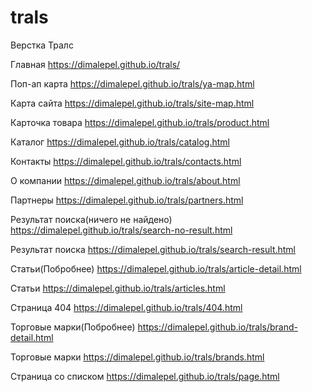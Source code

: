 # trals
Верстка Тралс

Главная https://dimalepel.github.io/trals/

Поп-ап карта https://dimalepel.github.io/trals/ya-map.html

Карта сайта https://dimalepel.github.io/trals/site-map.html

Карточка товара https://dimalepel.github.io/trals/product.html

Каталог https://dimalepel.github.io/trals/catalog.html

Контакты https://dimalepel.github.io/trals/contacts.html

О компании https://dimalepel.github.io/trals/about.html

Партнеры https://dimalepel.github.io/trals/partners.html

Результат поиска(ничего не найдено) https://dimalepel.github.io/trals/search-no-result.html

Результат поиска https://dimalepel.github.io/trals/search-result.html

Статьи(Побробнее) https://dimalepel.github.io/trals/article-detail.html

Статьи https://dimalepel.github.io/trals/articles.html

Страница 404 https://dimalepel.github.io/trals/404.html

Торговые марки(Побробнее) https://dimalepel.github.io/trals/brand-detail.html

Торговые марки https://dimalepel.github.io/trals/brands.html

Страница со списком https://dimalepel.github.io/trals/page.html